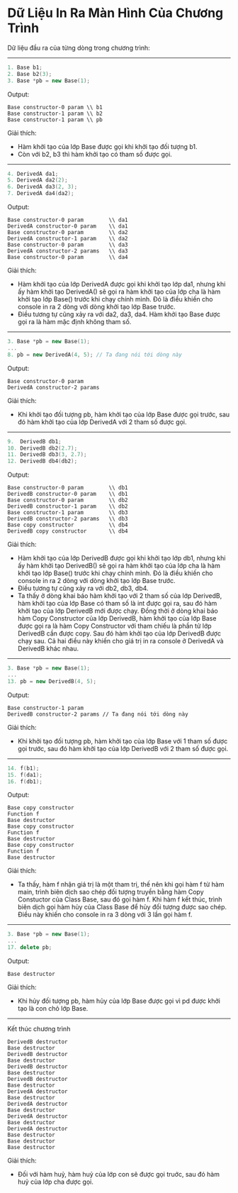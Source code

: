 # Dữ Liệu In Ra Màn Hình Của Chương Trình

Dữ liệu đầu ra của từng dòng trong chương trình:

--- 
```cpp
1. Base b1;
2. Base b2(3);
3. Base *pb = new Base(1);
```

Output: 
```console
Base constructor-0 param \\ b1
Base constructor-1 param \\ b2
Base constructor-1 param \\ pb
```

Giải thích:
- Hàm khởi tạo của lớp Base được gọi khi khởi tạo đối tượng b1.
- Còn với b2, b3 thì hàm khởi tạo có tham số được gọi.

---
```cpp
4. DerivedA da1;
5. DerivedA da2(2);
6. DerivedA da3(2, 3);
7. DerivedA da4(da2);
```

Output: 
```console
Base constructor-0 param        \\ da1
DerivedA constructor-0 param    \\ da1
Base constructor-0 param        \\ da2
DerivedA constructor-1 param    \\ da2
Base constructor-0 param        \\ da3
DerivedA constructor-2 params   \\ da3
Base constructor-0 param        \\ da4
```

Giải thích:
- Hàm khởi tạo của lớp DerivedA được gọi khi khởi tạo lớp da1, nhưng khi ấy hàm khởi tạo DerivedA() sẽ gọi ra hàm khởi tạo của lớp cha là hàm khởi tạo lớp Base() trước khi chạy chính mình. Đó là điều khiến cho console in ra 2 dòng với dòng khởi tạo lớp Base trước.
- Điều tương tự cũng xảy ra với da2, da3, da4. Hàm khởi tạo Base được gọi ra là hàm mặc định không tham số.

---
```cpp
3. Base *pb = new Base(1);
...
8. pb = new DerivedA(4, 5); // Ta đang nói tới dòng này
```

Output: 
```console
Base constructor-0 param
DerivedA constructor-2 params
```

Giải thích:
- Khi khởi tạo đối tượng pb, hàm khởi tạo của lớp Base được gọi trước, sau đó hàm khởi tạo của lớp DerivedA với 2 tham số được gọi.

---
```cpp
9.  DerivedB db1;
10. DerivedB db2(2.7);
11. DerivedB db3(3, 2.7);
12. DerivedB db4(db2);
```

Output: 
```console
Base constructor-0 param        \\ db1
DerivedB constructor-0 param    \\ db1
Base constructor-0 param        \\ db2
DerivedB constructor-1 param    \\ db2
Base constructor-1 param        \\ db3
DerivedB constructor-2 params   \\ db3
Base copy constructor           \\ db4
DerivedB copy constructor       \\ db4
``` 

Giải thích:
- Hàm khởi tạo của lớp DerivedB được gọi khi khởi tạo lớp db1, nhưng khi ấy hàm khởi tạo DerivedB() sẽ gọi ra hàm khởi tạo của lớp cha là hàm khởi tạo lớp Base() trước khi chạy chính mình. Đó là điều khiến cho console in ra 2 dòng với dòng khởi tạo lớp Base trước.
- Điều tương tự cũng xảy ra với db2, db3, db4.
- Ta thấy ở dòng khai báo hàm khởi tạo với 2 tham số của lớp DerivedB, hàm khởi tạo của lớp Base có tham số là int được gọi ra, sau đó hàm khởi tạo của lớp DerivedB mới được chạy. Đồng thời ở dòng khai báo hàm Copy Constructor của lớp DerivedB, hàm khởi tạo của lớp Base được gọi ra là hàm Copy Constructor với tham chiếu là phần tử lớp DerivedB cần được copy. Sau đó hàm khởi tạo của lớp DerivedB được chạy sau. Cả hai điều này khiến cho giá trị in ra console ở DerivedA và DerivedB khác nhau.

---
```cpp
3. Base *pb = new Base(1);
...
13. pb = new DerivedB(4, 5);
```

Output: 
```console
Base constructor-1 param
DerivedB constructor-2 params // Ta đang nói tới dòng này
```

Giải thích:
- Khi khởi tạo đối tượng pb, hàm khởi tạo của lớp Base với 1 tham số được gọi trước, sau đó hàm khởi tạo của lớp DerivedB với 2 tham số được gọi. 

---
```cpp
14. f(b1);
15. f(da1);
16. f(db1);
```

Output: 
```console
Base copy constructor
Function f
Base destructor
Base copy constructor
Function f
Base destructor
Base copy constructor
Function f
Base destructor
```

Giải thích:
- Ta thấy, hàm f nhận giá trị là một tham trị, thế nên khi gọi hàm f từ hàm main, trình biên dịch sao chép đối tượng truyền bằng hàm Copy Constuctor của Class Base, sau đó gọi hàm f. Khi hàm f kết thúc, trình biên dịch gọi hàm hủy của Class Base để hủy đối tượng được sao chép. Điều này khiến cho console in ra 3 dòng với 3 lần gọi hàm f.

---
```cpp
3. Base *pb = new Base(1);
...
17. delete pb;
```

Output: 
```console
Base destructor
```

Giải thích:
- Khi hủy đối tượng pb, hàm hủy của lớp Base được gọi vì pd được khởi tạo là con chỏ lớp Base.

---
Kết thúc chương trình

```console
DerivedB destructor
Base destructor
DerivedB destructor
Base destructor
DerivedB destructor
Base destructor
DerivedB destructor
Base destructor
DerivedA destructor
Base destructor
DerivedA destructor
Base destructor
DerivedA destructor
Base destructor
DerivedA destructor
Base destructor
Base destructor
Base destructor
```

Giải thích:
- Đối với hàm huỷ, hàm huỷ của lớp con sẽ được gọi truớc, sau đó hàm huỷ của lớp cha được gọi.
